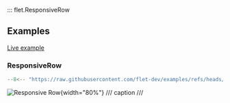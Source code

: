 ::: flet.ResponsiveRow

## Examples

[Live example](https://flet-controls-gallery.fly.dev/layout/responsiverow)

### ResponsiveRow

```python
--8<-- "https://raw.githubusercontent.com/flet-dev/examples/refs/heads/v1-docs/python/controls/responsive-row/responsive-layout.py"
```

![Responsive Row](/img/docs/controls/responsive-row/responsive-row.gif){width="80%"}
/// caption
///
